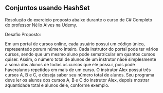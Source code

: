 ## Conjuntos usando HashSet

Resolução do exercicio proposto abaixo durante o curso de C# Completo do professor Nélio Alves na Udemy.

Desafio Proposto:

Em um portal de cursos online, cada usuário possui um código único, representado porum número inteiro.
Cada instrutor do portal pode ter vários cursos, sendo que um mesmo aluno pode sematricular em quantos cursos quiser. Assim, o número total de alunos de um instrutor nãoé simplesmente a soma dos alunos de todos os cursos que ele possui, pois pode haveralunos repetidos em mais de um curso.
O instrutor Alex possui três cursos A, B e C, e deseja saber seu número total de alunos.
Seu programa deve ler os alunos dos cursos A, B e C do instrutor Alex, depois mostrar aquantidade total e alunos dele, conforme exemplo.
